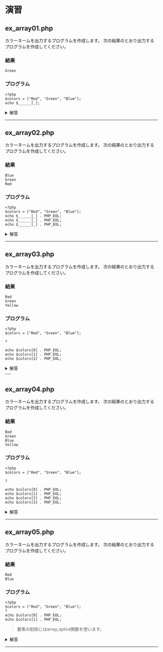 # 演習

## ex_array01.php

カラーネームを出力するプログラムを作成します。
次の結果のとおり出力するプログラムを作成してください。

### 結果

```
Green
```

### プログラム

```
<?php
$colors = ["Red", "Green", "Blue"];
echo $______[_];
```

<details>
<summary>解答</summary>

```
<?php
$colors = ["Red", "Green", "Blue"];
echo $colors[1];
```

</details>

---


## ex_array02.php

カラーネームを出力するプログラムを作成します。
次の結果のとおり出力するプログラムを作成してください。

### 結果

```
Blue
Green
Red
```

### プログラム

```
<?php
$colors = ["Red", "Green", "Blue"];
echo $______[_] . PHP_EOL;
echo $______[_] . PHP_EOL;
echo $______[_] . PHP_EOL;
```

<details>
<summary>解答</summary>

```
<?php
$colors = ["Red", "Green", "Blue"];
echo $colors[2] . PHP_EOL;
echo $colors[1] . PHP_EOL;
echo $colors[0] . PHP_EOL;
```

</details>

---

## ex_array03.php

カラーネームを出力するプログラムを作成します。
次の結果のとおり出力するプログラムを作成してください。

### 結果

```
Red
Green
Yellow
```

### プログラム

```
<?php
$colors = ["Red", "Green", "Blue"];

?

echo $colors[0] . PHP_EOL;
echo $colors[1] . PHP_EOL;
echo $colors[2] . PHP_EOL;
```

<details>
<summary>解答</summary>

```
<?php
$colors = ["Red", "Green", "Blue"];
$colors[2] = "Yellow";
echo $colors[0] . PHP_EOL;
echo $colors[1] . PHP_EOL;
echo $colors[2] . PHP_EOL;
```

</details>
---


## ex_array04.php

カラーネームを出力するプログラムを作成します。
次の結果のとおり出力するプログラムを作成してください。

### 結果

```
Red
Green
Blue
Yellow
```

### プログラム

```
<?php
$colors = ["Red", "Green", "Blue"];

?

echo $colors[0] . PHP_EOL;
echo $colors[1] . PHP_EOL;
echo $colors[2] . PHP_EOL;
echo $colors[3] . PHP_EOL;
```

<details>
<summary>解答</summary>

```
<?php
$colors = ["Red", "Green", "Blue"];
$colors[] = "Yellow";
echo $colors[0] . PHP_EOL;
echo $colors[1] . PHP_EOL;
echo $colors[2] . PHP_EOL;
echo $colors[3] . PHP_EOL;
```
</details>

---


## ex_array05.php

カラーネームを出力するプログラムを作成します。
次の結果のとおり出力するプログラムを作成してください。

### 結果

```
Red
Blue
```

### プログラム

```
<?php
$colors = ["Red", "Green", "Blue"];
?
echo $colors[0] . PHP_EOL;
echo $colors[1] . PHP_EOL;
```

> 要素の削除にはarray_splice関数を使います。

<details>
<summary>解答</summary>

```
<?php
$colors = ["Red", "Green", "Blue"];
array_splice($colors, 1, 1);
echo $colors[0] . PHP_EOL;
echo $colors[1] . PHP_EOL;
```
</details>

---
